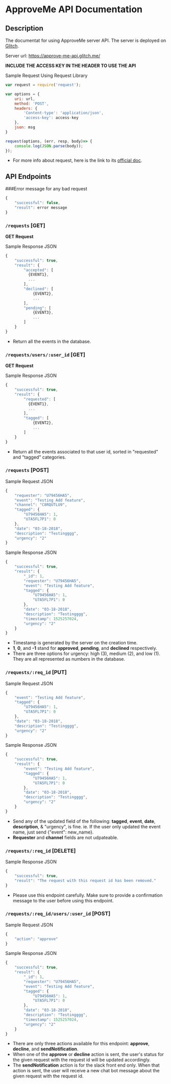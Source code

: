 # ApproveMe API Documentation
  
## Description
The documentat for using ApproveMe server API. The server is deployed on [Glitch](glitch.com).

Server url: <https://approve-me-api.glitch.me/>

**INCLUDE THE ACCESS KEY IN THE HEADER TO USE THE API**

Sample Request Using Request Library

``` javascript
var request = require('request');

var options = {
    uri: url,
    method: 'POST',
    headers: {
        'Content-type': 'application/json',
        'access-key': access-key
    },
    json: msg
}

request(options, (err, resp, body)=> {
	console.log(JSON.parse(body));
});
```
- For more info about request, here is the link to its [official doc](https://github.com/request/request).


## API Endpoints

###Error message for any bad request

``` javascript
{ 
	"successful": false,
	"result": error message
}
```

### `/requests` [GET]
**GET Request**

Sample Response JSON

``` javascript
{ 
	"successful": true,
	"result": {
	    "accepted": [
	      {EVENT1},
	      ...
	    ],
	    "declined": [
	    	{EVENT2},
	    	...
	    ],
	    "pending": [
	    	{EVENT3},
	    	...
	    ]
	}
}
```

   * Return all the events in the database.


### `/requests/users/:user_id` [GET]
**GET Request**

Sample Response JSON

``` javascript
{ 
	"successful": true,
	"result": {
	    "requested": [
	      {EVENT1},
	      ...
	    ],
	    "tagged": [
	    	{EVENT2},
	    	...
	    ]
	}
}
```
   * Return all the events associated to that user id, sorted in "requested" and "tagged" categories.


### `/requests` [POST]

Sample Request JSON

```javascript
{
	"requester": "U79456HA5",
	"event": "Testing Add feature",
	"channel": "C8RQUTLU9",
	"tagged": {
	    "U79456HA5": 1,
	    "U7A5FL7P1": 0
	},
	"date": "03-18-2018",
	"description": "Testingggg",
	"urgency": "2"
}
```


Sample Response JSON

```javascript
{
	"successful": true,
	"result": {
		"_id": 1,
		"requester": "U79456HA5",
		"event": "Testing Add feature",
		"tagged": {
		    "U79456HA5": 1,
		    "U7A5FL7P1": 0
		},
		"date": "03-18-2018",
		"description": "Testingggg",
		"timestamp": 1525257024,
		"urgency": "2"
	}
}
```

   * Timestamp is generated by the server on the creation time.
   * **1**, **0**, and **-1** stand for **approved**, **pending**, and **declined** respectively.
   * There are three options for urgency: high (3), medium (2), and low (1). They are all represented as numbers in the database.


### `/requests/:req_id` [PUT]

Sample Request JSON

```javascript
{
	"event": "Testing Add feature",
	"tagged": {
	    "U79456HA5": 1,
	    "U7A5FL7P1": 0
	},
	"date": "03-18-2018",
	"description": "Testingggg",
	"urgency": "2"
}
```


Sample Response JSON

```javascript
{
	"successful": true,
	"result": {
		"event": "Testing Add feature",
		"tagged": {
		    "U79456HA5": 1,
		    "U7A5FL7P1": 0
		},
		"date": "03-18-2018",
		"description": "Testingggg",
		"urgency": "2"
	}
}
```
   
   * Send any of the updated field of the following: **tagged**, **event**, **date**, **description**, & "urgency", is fine. ie. If the user only updated the event name, just send {"event": new_name}.
   * **Requester** and **channel** fields are not udpateable. 

### `/requests/:req_id` [DELETE]

Sample Response JSON

```javascript
{
	"successful": true,
	"result": "The request with this request id has been removed."
}
```
   * Please use this endpoint carefully. Make sure to provide a confirmation message to the user before using this endpoint.

### `/requests/:req_id/users/:user_id` [POST]

Sample Request JSON

```javascript
{
	"action": "approve"
}
```


Sample Response JSON

```javascript
{
	"successful": true,
	"result": {
		"_id": 1,
		"requester": "U79456HA5",
		"event": "Testing Add feature",
		"tagged": {
		    "U79456HA5": 1,
		    "U7A5FL7P1": 0
		},
		"date": "03-18-2018",
		"description": "Testingggg",
		"timestamp": 1525257024,
		"urgency": "2"
	}
}
```

   * There are only three actions available for this endpoint: **approve**, **decline**, and **sendNotification**.
   * When one of the **approve** or **decline** action is sent, the user's status for the given request with the request id will be updated accordingly.
   * The **sendNotification** action is for the slack front end only. When that action is sent, the user will receive a new chat bot message about the given request with the request id.

  

